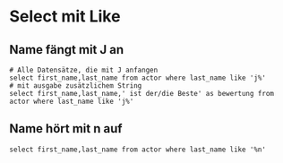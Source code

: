 # Select mit Like 

## Name fängt mit J an 

```
# Alle Datensätze, die mit J anfangen 
select first_name,last_name from actor where last_name like 'j%'
# mit ausgabe zusätzlichem String 
select first_name,last_name,' ist der/die Beste' as bewertung from actor where last_name like 'j%'

```

## Name hört mit n auf 

```
select first_name,last_name from actor where last_name like '%n'
```
